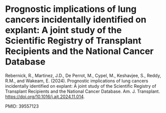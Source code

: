 # Prognostic implications of lung cancers incidentally identified on explant: A joint study of the Scientific Registry of Transplant Recipients and the National Cancer Database

Rebernick, R., Martinez, J.D., De Perrot, M., Cypel, M., Keshavjee, S., Reddy, R.M., and Wakeam, E. (2024). Prognostic implications of lung cancers incidentally identified on explant: A joint study of the Scientific Registry of Transplant Recipients and the National Cancer Database. Am. J. Transplant. https://doi.org/10.1016/j.ajt.2024.11.014.
  
PMID: 39557123
